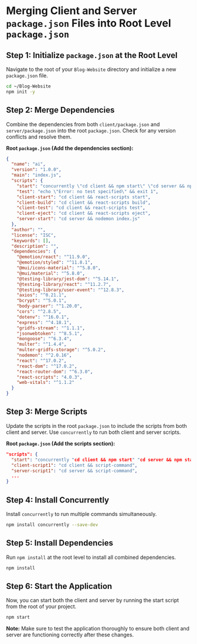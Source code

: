 
# Merging Client and Server `package.json` Files into Root Level `package.json`

## Step 1: Initialize `package.json` at the Root Level
Navigate to the root of your `Blog-Website` directory and initialize a new `package.json` file.

```bash
cd ~/Blog-Website
npm init -y
```

## Step 2: Merge Dependencies
Combine the dependencies from both `client/package.json` and `server/package.json` into the root `package.json`. Check for any version conflicts and resolve them.

**Root `package.json` (Add the dependencies section):**

```json
{
  "name": "ai",
  "version": "1.0.0",
  "main": "index.js",
  "scripts": {
    "start": "concurrently \"cd client && npm start\" \"cd server && npm start\"",
    "test": "echo \"Error: no test specified\" && exit 1",
    "client-start": "cd client && react-scripts start",
    "client-build": "cd client && react-scripts build",
    "client-test": "cd client && react-scripts test",
    "client-eject": "cd client && react-scripts eject",
    "server-start": "cd server && nodemon index.js"
  },
  "author": "",
  "license": "ISC",
  "keywords": [],
  "description": "",
  "dependencies": {
    "@emotion/react": "^11.9.0",
    "@emotion/styled": "^11.8.1",
    "@mui/icons-material": "^5.8.0",
    "@mui/material": "^5.8.0",
    "@testing-library/jest-dom": "^5.14.1",
    "@testing-library/react": "^11.2.7",
    "@testing-library/user-event": "^12.8.3",
    "axios": "^0.21.1",
    "bcrypt": "^5.0.1",
    "body-parser": "^1.20.0",
    "cors": "^2.8.5",
    "dotenv": "^16.0.1",
    "express": "^4.18.1",
    "gridfs-stream": "^1.1.1",
    "jsonwebtoken": "^8.5.1",
    "mongoose": "^6.3.4",
    "multer": "^1.4.4",
    "multer-gridfs-storage": "^5.0.2",
    "nodemon": "^2.0.16",
    "react": "^17.0.2",
    "react-dom": "^17.0.2",
    "react-router-dom": "^6.3.0",
    "react-scripts": "4.0.3",
    "web-vitals": "^1.1.2"
  }
}
```

## Step 3: Merge Scripts
Update the scripts in the root `package.json` to include the scripts from both client and server. Use `concurrently` to run both client and server scripts.

**Root `package.json` (Add the scripts section):**

```json
"scripts": {
  "start": "concurrently "cd client && npm start" "cd server && npm start"",
  "client-script1": "cd client && script-command",
  "server-script1": "cd server && script-command",
  ...
}
```

## Step 4: Install Concurrently
Install `concurrently` to run multiple commands simultaneously.

```bash
npm install concurrently --save-dev
```

## Step 5: Install Dependencies
Run `npm install` at the root level to install all combined dependencies.

```bash
npm install
```

## Step 6: Start the Application
Now, you can start both the client and server by running the start script from the root of your project.

```bash
npm start
```

**Note:** Make sure to test the application thoroughly to ensure both client and server are functioning correctly after these changes.
